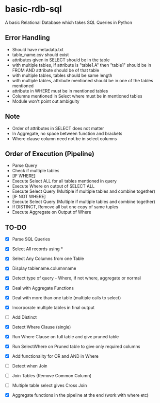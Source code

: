 # basic-rdb-sql
A basic Relational Database which takes SQL Queries in Python

## Error Handling
- Should have metadata.txt
- table_name.csv should exist
- attributes given in SELECT should be in the table
- with multiple tables, if attribute is "table1.A" then "table1" should be in FROM AND attribute should be of that table
- with multiple tables, tables should be same length
- with multiple tables, attribute mentioned should be in one of the tables mentioned
- attribute in WHERE must be in mentioned tables
- Columns mentioned in Select where must be in mentioned tables
- Module won't point out ambiguity

## Note
- Order of attributes in SELECT does not matter
- In Aggregate, no space between function and brackets
- Where clause column need not be in select columns

## Order of Execution (Pipeline)
- Parse Query
- Check if multiple tables
- [IF WHERE]
- Execute Select ALL for all tables mentioned in query
- Execute Where on output of SELECT ALL
- Execute Select Query (Multiple if multiple tables and combine together)
- [IF NOT WHERE]
- Execute Select Query (Multiple if multiple tables and combine together)
- If DISTINCT, Remove all but one copy of same tuples
- Execute Aggregate on Output of Where

## TO-DO
- [x] Parse SQL Queries
- [x] Select All records using *
- [x] Select Any Columns from one Table
- [x] Display tablename.columnname
- [x] Detect type of query - Where, if not where, aggregate or normal
- [x] Deal with Aggregate Functions
- [x] Deal with more than one table (multiple calls to select)
- [x] Incorporate multiple tables in final output
- [ ] Add Distinct
- [x] Detect Where Clause (single)
- [x] Run Where Clause on full table and give pruned table
- [x] Run SelectWhere on Pruned table to give only required columns
- [x] Add functionality for OR and AND in Where
- [ ] Detect when Join
- [ ] Join Tables (Remove Common Column)
- [ ] Multiple table select gives Cross Join
- [x] Aggregate functions in the pipeline at the end (work with where etc)
 